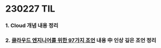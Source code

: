 # 230227 TIL
### 1. Cloud 개념 내용 정리
### 2. [클라우드 엔지니어를 위한 97가지 조언](https://www.devops-eljoe.com/77dfd324-12ea-4611-b868-3f7eddf22841) 내용 中 인상 깊은 조언 정리